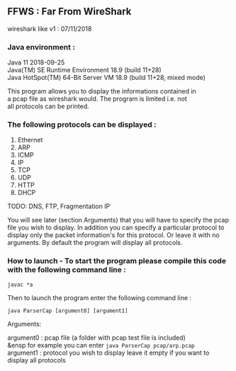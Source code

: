 ## FFWS : Far From WireShark

  wireshark like v1 : 07/11/2018  
  
  ### Java environment :  
  
  Java 11 2018-09-25  
  Java(TM) SE Runtime Environment 18.9 (build 11+28)  
  Java HotSpot(TM) 64-Bit Server VM 18.9 (build 11+28, mixed mode)  
  
  This program allows you to display the informations contained in  
  a pcap file as wireshark would. The program is limited i.e. not   
  all protocols can be printed.  
  
  ### The following protocols can be displayed :  
  
  1. Ethernet  
  2. ARP  
  3. ICMP  
  4. IP  
  5. TCP  
  6. UDP  
  7. HTTP  
  8. DHCP  
  	
  TODO: DNS, FTP, Fragmentation IP  

   You will see later (section Arguments) that you will have to specify the pcap
   file you wish to display. In addition you can specify a particular protocol
   to display only the packet information's for this protocol. Or leave it with
   no arguments. By default the program will display all protocols.

  ### How to launch - To start the program please compile this code with the following command line :
  
  ```javac *a```
  
  Then to launch the program enter the following command line :
  
  ```java ParserCap [argument0] [argument1]```
	
   Arguments:

   argument0 : pcap file (a folder with pcap test file is included)   
   &ensp for example you can enter ```java ParserCap pcap/arp.pcap```   
   argument1 : protocol you wish to display leave it empty if you want to display all protocols
